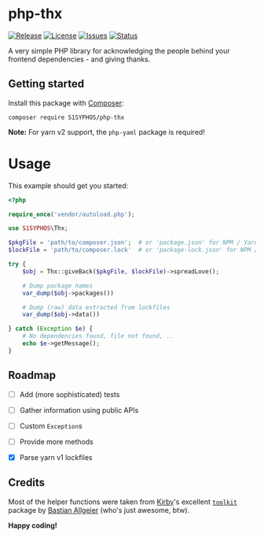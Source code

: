 # php-thx
[![Release](https://img.shields.io/github/release/S1SYPHOS/php-thx.svg)](https://github.com/S1SYPHOS/php-thx/releases) [![License](https://img.shields.io/github/license/S1SYPHOS/php-thx.svg)](https://github.com/S1SYPHOS/php-thx/blob/main/LICENSE) [![Issues](https://img.shields.io/github/issues/S1SYPHOS/php-thx.svg)](https://github.com/S1SYPHOS/php-thx/issues) [![Status](https://travis-ci.org/S1SYPHOS/php-thx.svg?branch=main)](https://travis-ci.org/S1SYPHOS/php-thx)

A very simple PHP library for acknowledging the people behind your frontend dependencies - and giving thanks.


## Getting started

Install this package with [Composer](https://getcomposer.org):

```text
composer require S1SYPHOS/php-thx
```

**Note:**
For yarn v2 support, the `php-yaml` package is required!


# Usage

This example should get you started:

```php
<?php

require_once('vendor/autoload.php');

use S1SYPHOS\Thx;

$pkgFile = 'path/to/composer.json';  # or 'package.json' for NPM / Yarn
$lockFile = 'path/to/composer.lock'  # or 'package-lock.json' for NPM / 'yarn.lock' for Yarn

try {
    $obj = Thx::giveBack($pkgFile, $lockFile)->spreadLove();

    # Dump package names
    var_dump($obj->packages())

    # Dump (raw) data extracted from lockfiles
    var_dump($obj->data())

} catch (Exception $e) {
    # No dependencies found, file not found, ..
    echo $e->getMessage();
}
```


## Roadmap

- [ ] Add (more sophisticated) tests
- [ ] Gather information using public APIs
- [ ] Custom `Exception`s
- [ ] Provide more methods
- [x] Parse yarn v1 lockfiles


## Credits

Most of the helper functions were taken from [Kirby](https://getkirby.com)'s excellent [`toolkit`](https://github.com/getkirby-v2/toolkit) package by [Bastian Allgeier](https://github.com/bastianallgeier) (who's just awesome, btw).


**Happy coding!**
